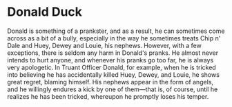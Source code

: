 # Donald Duck
Donald is something of a prankster, and as a result, he can sometimes come across as a bit of a bully, especially in the way he sometimes treats Chip n' Dale and Huey, Dewey and Louie, his nephews.
However, with a few exceptions, there is seldom any harm in Donald's pranks. He almost never intends to hurt anyone, and whenever his pranks go too far, he is always very apologetic. In Truant Officer Donald, for example, when he is tricked into believing he has accidentally killed Huey, Dewey, and Louie, he shows great regret, blaming himself. His nephews appear in the form of angels, and he willingly endures a kick by one of them—that is, of course, until he realizes he has been tricked, whereupon he promptly loses his temper. 
